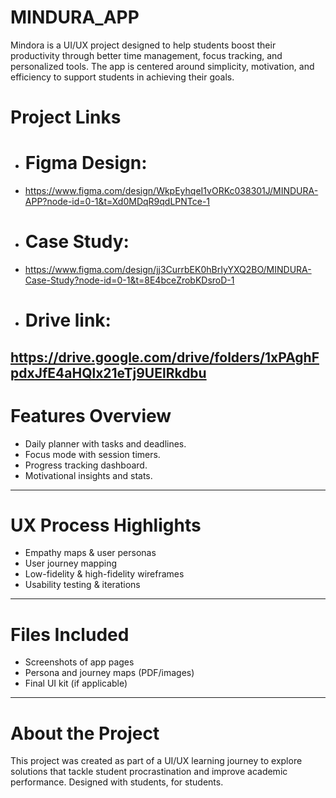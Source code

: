# MINDURA_APP
Mindora is a UI/UX project designed to help students boost their productivity through better time management, focus tracking, and personalized tools. The app is centered around simplicity, motivation, and efficiency to support students in achieving their goals.

# Project Links
- # Figma Design:
- https://www.figma.com/design/WkpEyhqeI1vORKc038301J/MINDURA-APP?node-id=0-1&t=Xd0MDqR9qdLPNTce-1 
- # Case Study:
-  https://www.figma.com/design/jj3CurrbEK0hBrIyYXQ2BO/MINDURA-Case-Study?node-id=0-1&t=8E4bceZrobKDsroD-1
-  # Drive link:
  https://drive.google.com/drive/folders/1xPAghFpdxJfE4aHQlx21eTj9UElRkdbu
---

#  Features Overview
- Daily planner with tasks and deadlines.
- Focus mode with session timers.
- Progress tracking dashboard.
- Motivational insights and stats.

---

# UX Process Highlights
- Empathy maps & user personas
- User journey mapping
- Low-fidelity & high-fidelity wireframes
- Usability testing & iterations

---

# Files Included
- Screenshots of app pages
- Persona and journey maps (PDF/images)
- Final UI kit (if applicable)

---

# About the Project 
This project was created as part of a UI/UX learning journey to explore solutions that tackle student procrastination and improve academic performance. Designed with students, for students.


